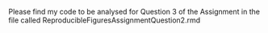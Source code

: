 Please find my code to be analysed for Question 3 of the Assignment in the file called ReproducibleFiguresAssignmentQuestion2.rmd
